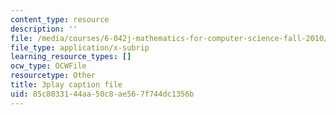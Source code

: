 ```yaml
---
content_type: resource
description: ''
file: /media/courses/6-042j-mathematics-for-computer-science-fall-2010/85c8033144aa50c8ae567f744dc1356b_L3LMbpZIKhQ.vtt
file_type: application/x-subrip
learning_resource_types: []
ocw_type: OCWFile
resourcetype: Other
title: 3play caption file
uid: 85c80331-44aa-50c8-ae56-7f744dc1356b
---
```

